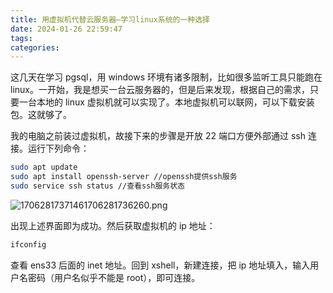 ```yaml
---
title: 用虚拟机代替云服务器—学习linux系统的一种选择
date: 2024-01-26 22:59:47
tags:
categories:
---
```


这几天在学习 pgsql，用 windows 环境有诸多限制，比如很多监听工具只能跑在 linux。一开始，我是想买一台云服务器的，但是后来发现，根据自己的需求，只要一台本地的 linux 虚拟机就可以实现了。本地虚拟机可以联网，可以下载安装包。这就够了。

我的电脑之前装过虚拟机，故接下来的步骤是开放 22 端口方便外部通过 ssh 连接。运行下列命令：

```bash
sudo apt update
sudo apt install openssh-server //openssh提供ssh服务
sudo service ssh status //查看ssh服务状态
```

![17062817371461706281736260.png](https://fastly.jsdelivr.net/gh/li199-code/blog-imgs@main/17062817371461706281736260.png)

出现上述界面即为成功。然后获取虚拟机的 ip 地址：

```bash
ifconfig
```

查看 ens33 后面的 inet 地址。回到 xshell，新建连接，把 ip 地址填入，输入用户名密码（用户名似乎不能是 root），即可连接。
